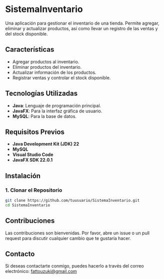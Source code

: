 # SistemaInventario

Una aplicación para gestionar el inventario de una tienda. Permite agregar, eliminar y actualizar productos, así como llevar un registro de las ventas y del stock disponible.

## Características

- Agregar productos al inventario.
- Eliminar productos del inventario.
- Actualizar información de los productos.
- Registrar ventas y controlar el stock disponible.

## Tecnologías Utilizadas

- **Java**: Lenguaje de programación principal.
- **JavaFX**: Para la interfaz gráfica de usuario.
- **MySQL**: Para la base de datos.

## Requisitos Previos

- **Java Development Kit (JDK) 22**
- **MySQL**
- **Visual Studio Code**
- **JavaFX SDK 22.0.1**

## Instalación

### 1. Clonar el Repositorio

```sh
git clone https://github.com/tuusuario/SistemaInventario.git
cd SistemaInventario
```

## Contribuciones

Las contribuciones son bienvenidas. Por favor, abre un issue o un pull request para discutir cualquier cambio que te gustaría hacer.

## Contacto

Si deseas contactarte conmigo, puedes hacerlo a través del correo electrónico: fattouzuki@gmail.com
